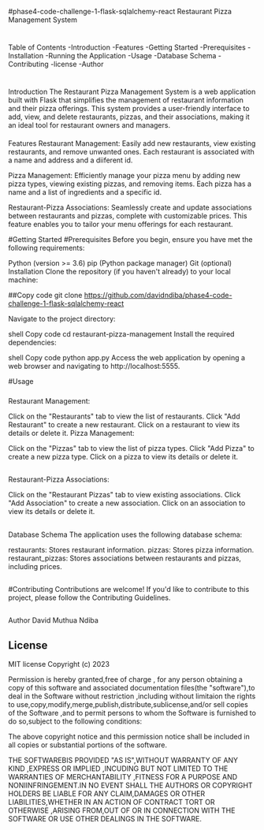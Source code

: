 #phase4-code-challenge-1-flask-sqlalchemy-react
 Restaurant Pizza Management System
#
Table of Contents
-Introduction
-Features
-Getting Started
-Prerequisites
-Installation
-Running the Application
-Usage
-Database Schema
-Contributing
-license
-Author

#
Introduction
The Restaurant Pizza Management System is a web application built with Flask that simplifies the management of restaurant information and their pizza offerings. This system provides a user-friendly interface to add, view, and delete restaurants, pizzas, and their associations, making it an ideal tool for restaurant owners and managers.

####
Features
Restaurant Management: Easily add new restaurants, view existing restaurants, and remove unwanted ones. Each restaurant is associated with a name and address and a diiferent id.

Pizza Management: Efficiently manage your pizza menu by adding new pizza types, viewing existing pizzas, and removing items. Each pizza has a name and a list of ingredients and a specific id.

Restaurant-Pizza Associations: Seamlessly create and update associations between restaurants and pizzas, complete with customizable prices. This feature enables you to tailor your menu offerings for each restaurant.

#Getting Started
#Prerequisites
Before you begin, ensure you have met the following requirements:

Python (version >= 3.6)
pip (Python package manager)
Git (optional)
Installation
Clone the repository (if you haven't already) to your local machine:


##Copy code
git clone https://github.com/davidndiba/phase4-code-challenge-1-flask-sqlalchemy-react


Navigate to the project directory:

shell
Copy code
cd restaurant-pizza-management
Install the required dependencies:


shell
Copy code
python app.py
Access the web application by opening a web browser and navigating to http://localhost:5555.

#Usage
###
Restaurant Management:

Click on the "Restaurants" tab to view the list of restaurants.
Click "Add Restaurant" to create a new restaurant.
Click on a restaurant to view its details or delete it.
Pizza Management:

Click on the "Pizzas" tab to view the list of pizza types.
Click "Add Pizza" to create a new pizza type.
Click on a pizza to view its details or delete it.
##
Restaurant-Pizza Associations:

Click on the "Restaurant Pizzas" tab to view existing associations.
Click "Add Association" to create a new association.
Click on an association to view its details or delete it.
##
Database Schema
The application uses the following database schema:

restaurants: Stores restaurant information.
pizzas: Stores pizza information.
restaurant_pizzas: Stores associations between restaurants and pizzas, including prices.
 
 
 ##
 #Contributing
Contributions are welcome! If you'd like to contribute to this project, please follow the Contributing Guidelines.

##
Author
David Muthua Ndiba

## License
MIT license Copyright (c) 2023 <David>


Permission is hereby granted,free of charge , for any person obtaining a copy of this software and associated documentation files(the "software"),to deal in the Software without restriction ,including without limitaion the rights to use,copy,modify,merge,publish,distribute,sublicense,and/or sell copies of the Software ,and to permit persons to whom the Software is furnished to do so,subject to the following conditions:

The above copyright notice and this permission notice shall be included in all copies or substantial portions of the software.

THE SOFTWAREBIS PROVIDED "AS IS",WITHOUT WARRANTY OF ANY KIND ,EXPRESS OR IMPLIED ,INCUDING BUT NOT LIMITED TO THE WARRANTIES OF MERCHANTABILITY ,FITNESS FOR A PURPOSE AND NONIINFRINGEMENT.IN NO EVENT SHALL THE AUTHORS OR COPYRIGHT HOLDERS BE LIABLE FOR ANY CLAIM,DAMAGES OR OTHER LIABILITIES,WHETHER IN AN ACTION OF CONTRACT TORT OR OTHERWISE ,ARISING FROM,OUT OF OR IN CONNECTION WITH THE SOFTWARE OR USE OTHER DEALINGS IN THE SOFTWARE.